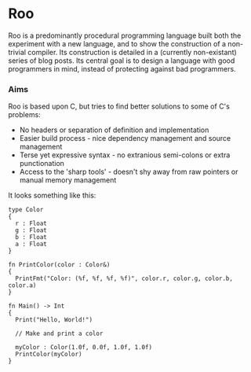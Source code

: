 # Roo

Roo is a predominantly procedural programming language built both the experiment with a new language, and to
show the construction of a non-trivial compiler. Its construction is detailed in a (currently non-existant) series
of blog posts. Its central goal is to design a language with good programmers in mind, instead of protecting against
bad programmers.

### Aims
Roo is based upon C, but tries to find better solutions to some of C's problems:
* No headers or separation of definition and implementation
* Easier build process - nice dependency management and source management
* Terse yet expressive syntax - no extranious semi-colons or extra punctionation
* Access to the 'sharp tools' - doesn't shy away from raw pointers or manual memory management

It looks something like this:

``` roo
type Color
{
  r : Float
  g : Float
  b : Float
  a : Float
}

fn PrintColor(color : Color&)
{
  PrintFmt("Color: (%f, %f, %f, %f)", color.r, color.g, color.b, color.a)
}

fn Main() -> Int
{
  Print("Hello, World!")

  // Make and print a color

  myColor : Color(1.0f, 0.0f, 1.0f, 1.0f)
  PrintColor(myColor)
}
```
